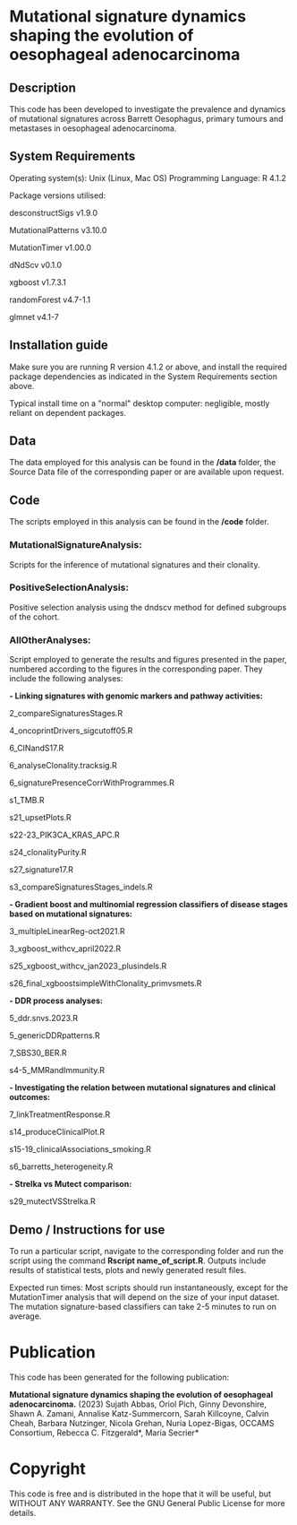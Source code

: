 # Mutational signature dynamics shaping the evolution of oesophageal adenocarcinoma

## Description

This code has been developed to investigate the prevalence and dynamics of mutational signatures across Barrett Oesophagus, primary tumours and metastases in oesophageal adenocarcinoma.

## System Requirements
Operating system(s): Unix (Linux, Mac OS)
Programming Language: R 4.1.2

Package versions utilised:

desconstructSigs v1.9.0

MutationalPatterns v3.10.0

MutationTimer v1.00.0 

dNdScv v0.1.0 

xgboost v1.7.3.1

randomForest v4.7-1.1

glmnet v4.1-7

## Installation guide
Make sure you are running R version 4.1.2 or above, and install the required package dependencies as indicated in the System Requirements section above.

Typical install time on a "normal" desktop computer: negligible, mostly reliant on dependent packages.

## Data

The data employed for this analysis can be found in the **/data** folder, the Source Data file of the corresponding paper or are available upon request.

## Code
The scripts employed in this analysis can be found in the **/code** folder.

### **MutationalSignatureAnalysis:**  
Scripts for the inference of mutational signatures and their clonality.

### **PositiveSelectionAnalysis:**  
Positive selection analysis using the dndscv method for defined subgroups of the cohort.

### **AllOtherAnalyses:**  
Script employed to generate the results and figures presented in the paper, numbered according to the figures in the corresponding paper. They include the following analyses:

**- Linking signatures with genomic markers and pathway activities:**

2_compareSignaturesStages.R

4_oncoprintDrivers_sigcutoff05.R

6_CINandS17.R

6_analyseClonality.tracksig.R

6_signaturePresenceCorrWithProgrammes.R

s1_TMB.R

s21_upsetPlots.R

s22-23_PIK3CA_KRAS_APC.R

s24_clonalityPurity.R

s27_signature17.R

s3_compareSignaturesStages_indels.R


**- Gradient boost and multinomial regression classifiers of disease stages based on mutational signatures:**

3_multipleLinearReg-oct2021.R

3_xgboost_withcv_april2022.R

s25_xgboost_withcv_jan2023_plusindels.R

s26_final_xgboostsimpleWithClonality_primvsmets.R


**- DDR process analyses:**

5_ddr.snvs.2023.R

5_genericDDRpatterns.R

7_SBS30_BER.R

s4-5_MMRandImmunity.R


**- Investigating the relation between mutational signatures and clinical outcomes:**

7_linkTreatmentResponse.R

s14_produceClinicalPlot.R

s15-19_clinicalAssociations_smoking.R

s6_barretts_heterogeneity.R


**- Strelka vs Mutect comparison:**

s29_mutectVSStrelka.R


## Demo / Instructions for use

To run a particular script, navigate to the corresponding folder and run the script using the command **Rscript name_of_script.R**. Outputs include results of statistical tests, plots and newly generated result files.

Expected run times: 
Most scripts should run instantaneously, except for the MutationTimer analysis that will depend on the size of your input dataset. The mutation signature-based classifiers can take 2-5 minutes to run on average.

# Publication

This code has been generated for the following publication: 

**Mutational signature dynamics shaping the evolution of oesophageal adenocarcinoma.** (2023) Sujath Abbas, Oriol Pich, Ginny Devonshire, Shawn A. Zamani, Annalise Katz-Summercorn, Sarah Killcoyne, Calvin Cheah, Barbara Nutzinger, Nicola Grehan, Nuria Lopez-Bigas, OCCAMS Consortium, Rebecca C. Fitzgerald*, Maria Secrier* 


# Copyright
This code is free and is distributed in the hope that it will be useful, but WITHOUT ANY WARRANTY. See the GNU General Public License for more details.
